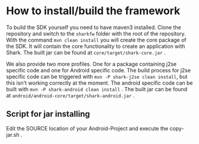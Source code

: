 # How to install/build the framework

To build the SDK yourself you need to have maven3 installed.
Clone the repository and switch to the `sharkfw` folder with the root of the repository.
With the command `mvn clean install` you will create the core package of the SDK.
It will contain the core functionality to create an application with Shark.
The built jar can be found at `core/target/shark-core.jar` .

We also provide two more profiles. One for a package containing j2se specific code and one for Android specific code.
The build process for j2se specific code can be triggered with `mvn -P shark-j2se clean install`, but this isn't working correctly at the moment.
The android specific code can be built with `mvn -P shark-android clean install` .
The built jar can be found at `android/android-core/target/shark-android.jar` .

## Script for jar installing
Edit the SOURCE location of your Android-Project and execute the copy-jar.sh .